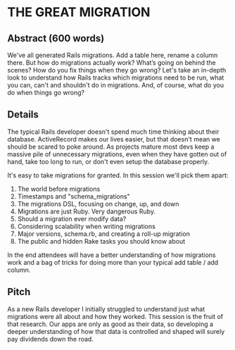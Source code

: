 # THE GREAT MIGRATION

## Abstract (600 words)

We've all generated Rails migrations. Add a table here, rename a column there. But how do migrations actually work?
What’s going on behind the scenes? How do you fix things when they go wrong? Let's take an in-depth look to understand how Rails tracks which migrations need to be run, what you can, can't and shouldn't do in migrations. And, of course, what do you do when things go wrong?

## Details

The typical Rails developer doesn't spend much time thinking about their database. ActiveRecord makes our lives easier, but that doesn't mean we should be scared to poke around. As projects mature most devs keep a massive pile of unnecessary migrations, even when they have gotten out of hand, take too long to run, or don't even setup the database properly. 

It's easy to take migrations for granted. In this session we'll pick them apart:

1. The world before migrations
2. Timestamps and "schema_migrations"
3. The migrations DSL, focusing on change, up, and down
4. Migrations are just Ruby. Very dangerous Ruby.
5. Should a migration ever modify data?
6. Considering scalability when writing migrations
7. Major versions, schema.rb, and creating a roll-up migration
8. The public and hidden Rake tasks you should know about

In the end attendees will have a better understanding of how migrations work and a bag of tricks for doing more than your typical add table / add column.

## Pitch

As a new Rails developer I initially struggled to understand just what migrations were all about and how they worked. This session is the fruit of that research. Our apps are only as good as their data, so developing a deeper understanding of how that data is controlled and shaped will surely pay dividends down the road.
